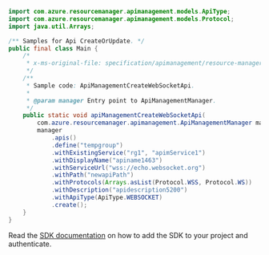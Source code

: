 ```java
import com.azure.resourcemanager.apimanagement.models.ApiType;
import com.azure.resourcemanager.apimanagement.models.Protocol;
import java.util.Arrays;

/** Samples for Api CreateOrUpdate. */
public final class Main {
    /*
     * x-ms-original-file: specification/apimanagement/resource-manager/Microsoft.ApiManagement/stable/2021-08-01/examples/ApiManagementCreateWebsocketApi.json
     */
    /**
     * Sample code: ApiManagementCreateWebSocketApi.
     *
     * @param manager Entry point to ApiManagementManager.
     */
    public static void apiManagementCreateWebSocketApi(
        com.azure.resourcemanager.apimanagement.ApiManagementManager manager) {
        manager
            .apis()
            .define("tempgroup")
            .withExistingService("rg1", "apimService1")
            .withDisplayName("apiname1463")
            .withServiceUrl("wss://echo.websocket.org")
            .withPath("newapiPath")
            .withProtocols(Arrays.asList(Protocol.WSS, Protocol.WS))
            .withDescription("apidescription5200")
            .withApiType(ApiType.WEBSOCKET)
            .create();
    }
}
```

Read the [SDK documentation](https://github.com/Azure/azure-sdk-for-java/blob/azure-resourcemanager-apimanagement_1.0.0-beta.3/sdk/apimanagement/azure-resourcemanager-apimanagement/README.md) on how to add the SDK to your project and authenticate.
